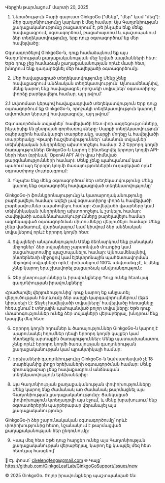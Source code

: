 Վերջին թարմացում՝ մարտի 20, 2025

1. Ներածություն
Բարի գալուստ GinkgoGo ("մենք", "մեր" կամ "մեզ"): Ձեր գաղտնիությունը կարևոր է մեզ համար: Այս Գաղտնիության քաղաքականությունը բացատրում է, թե ինչպես ենք մենք հավաքագրում, օգտագործում, բացահայտում և պաշտպանում ձեր տեղեկատվությունը, երբ դուք օգտագործում եք մեր հավելվածը:

Օգտագործելով GinkgoGo-ն, դուք համաձայնում եք այս Գաղտնիության քաղաքականության մեջ նշված պայմանների հետ: Եթե ​​դուք չեք համաձայն քաղաքականության որևէ մասի հետ, խնդրում ենք դադարեցնել մեր հավելվածի օգտագործումը:

2. Մեր հավաքագրած տեղեկատվությունը
Մենք չենք հավաքագրում անձնական տեղեկատվություն: Այնուամենայնիվ, մենք կարող ենք հավաքագրել որոշակի տվյալներ՝ օգտատիրոջ փորձը բարելավելու համար, այդ թվում՝

2.1 Ավտոմատ կերպով հավաքագրված տեղեկատվություն
Երբ դուք օգտագործում եք GinkgoGo-ն, որոշակի տեղեկատվություն կարող է ավտոմատ կերպով հավաքագրվել, այդ թվում՝

Օգտագործման տվյալներ՝ հավելվածի հետ փոխազդեցությունները, ինչպիսիք են ընտրված գործառույթները:
Սարքի տեղեկատվություն՝ օպերացիոն համակարգի տարբերակը, սարքի մոդելը և հավելվածի տարբերակը:
Վթարի հաշվետվություններ՝ անանուն տվյալներ՝ տեխնիկական խնդիրները ախտորոշելու համար:
2.2 Երրորդ կողմի ծառայություններ
GinkgoGo-ն կարող է ինտեգրվել երրորդ կողմի API-ների հետ (օրինակ՝ OpenAI API՝ AI-ի վրա հիմնված թարգմանությունների համար): Մենք չենք պահպանում կամ պահում այդ երրորդ կողմի ծառայություններին ուղարկված որևէ օգտատիրոջ մուտքագրում:

3. Ինչպես ենք մենք օգտագործում ձեր տեղեկատվությունը
Մենք կարող ենք օգտագործել հավաքագրված տեղեկատվությունը՝

GinkgoGo-ի ֆունկցիոնալությունը և կատարողականությունը բարելավելու համար:
Ավելի լավ օգտատիրոջ փորձ և հավելվածի բարելավումներ ապահովելու համար:
Հավելվածի վթարները կամ տեխնիկական խնդիրները ախտորոշելու և շտկելու համար:
Հավելվածի առանձնահատկությունները բարելավելու համար ագրեգացված օգտագործման միտումները վերլուծելու համար:
Մենք չենք վաճառում, վարձակալում կամ կիսվում ձեր անձնական տվյալներով որևէ երրորդ կողմի հետ:

4. Տվյալների անվտանգություն
Մենք ձեռնարկում ենք բանական միջոցներ՝ ձեր տվյալները չարտոնված մուտքից կամ բացահայտումից պաշտպանելու համար: Այնուամենայնիվ, ինտերնետի միջոցով կամ էլեկտրոնային պահեստավորման միջոցով տվյալների որևէ փոխանցում 100% անվտանգ չէ, և մենք չենք կարող երաշխավորել բացարձակ անվտանգություն:

5. Ձեր ընտրությունները և իրավունքները
Դուք ունեք հետևյալ գաղտնիության իրավունքները՝

Հրաժարվել վերլուծությունից՝ դուք կարող եք անջատել վերլուծության հետևումը ձեր սարքի կարգավորումներում (եթե կիրառելի է):
Ջնջել հավելվածի տվյալները՝ հավելվածը հեռացնելը հեռացնում է տեղային պահպանված բոլոր տվյալները:
Եթե ​​դուք մտահոգություններ ունեք ձեր տվյալների վերաբերյալ, խնդրում ենք կապվել մեզ հետ:

6. Երրորդ կողմի հղումներ և ծառայություններ
GinkgoGo-ն կարող է պարունակել հղումներ դեպի երրորդ կողմի կայքեր կամ ինտեգրել արտաքին ծառայություններ: Մենք պատասխանատու չենք որևէ երրորդ կողմի ծառայության գաղտնիության քաղաքականության կամ պրակտիկայի համար:

7. Երեխաների գաղտնիությունը
GinkgoGo-ն նախատեսված չէ 18 տարեկանից փոքր երեխաների օգտագործման համար: Մենք գիտակցաբար չենք հավաքագրում անձնական տեղեկատվություն երեխաներից:

8. Այս Գաղտնիության քաղաքականության փոփոխությունները
Մենք կարող ենք ժամանակ առ ժամանակ թարմացնել այս Գաղտնիության քաղաքականությունը: Ցանկացած փոփոխություն կտեղադրվի այս էջում, և մենք խրախուսում ենք օգտատերերին պարբերաբար վերանայել այս քաղաքականությունը:

GinkgoGo-ի ձեր շարունակական օգտագործումը՝ որևէ փոփոխությունից հետո, նշանակում է թարմացված քաղաքականության ձեր ընդունումը:

9. Կապ մեզ հետ
Եթե ​​դուք հարցեր ունեք այս Գաղտնիության քաղաքականության վերաբերյալ, կարող եք կապվել մեզ հետ հետևյալ հասցեով՝

📧 Էլ. փոստ՝ cikelengfeng@gmail.com
🌐 Կայք՝ https://github.com/GinkgoLeafLab/GinkgoGoSupport/issues/new

© 2025 GinkgoGo. Բոլոր իրավունքները պաշտպանված են: